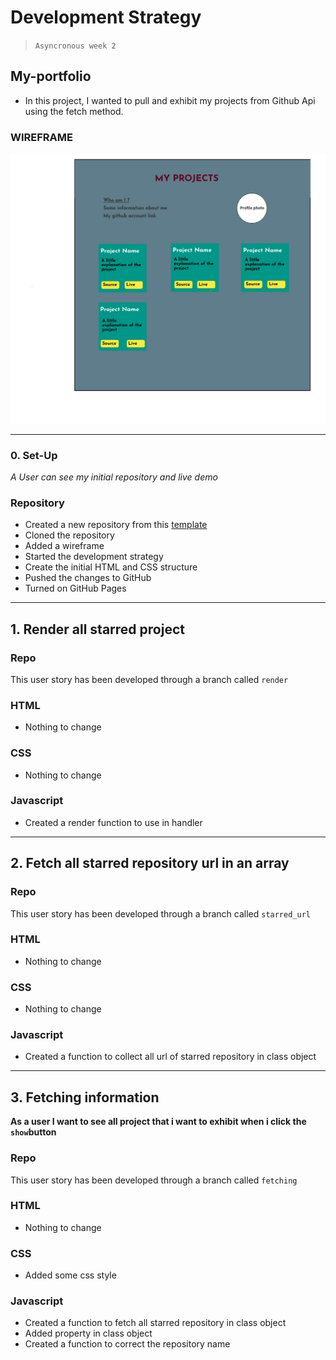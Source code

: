 # Development Strategy

> `Asyncronous week 2`

## My-portfolio

- In this project, I wanted to pull and exhibit my projects from Github Api using the fetch method.

### WIREFRAME

![wireframe](/public/assets/wireframe_my_projects.png)

---

### 0. Set-Up

_A User can see my initial repository and live demo_

### Repository

- Created a new repository from this [template](https://github.com/HackYourFutureBelgium/starter-basic-import-export)
- Cloned the repository
- Added a wireframe
- Started the development strategy
- Create the initial HTML and CSS structure
- Pushed the changes to GitHub
- Turned on GitHub Pages

---

## 1. Render all starred project 

### Repo

This user story has been developed through a branch called `render`

### HTML

- Nothing to change

### CSS

- Nothing to change

### Javascript

- Created a render function to use in handler

---

## 2. Fetch all starred repository url in an array 

### Repo

This user story has been developed through a branch called `starred_url`

### HTML

- Nothing to change

### CSS

- Nothing to change

### Javascript

- Created a function to collect all url of starred repository in class object

---

## 3. Fetching information 

__As a user I want to see all project that i want to exhibit when i click the `show`button__
### Repo

This user story has been developed through a branch called `fetching`

### HTML

- Nothing to change

### CSS

- Added some css style

### Javascript

- Created a function to fetch all starred repository in class object
- Added property in class object
- Created a function to correct the repository name